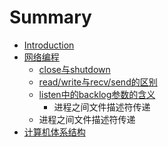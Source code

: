 # Summary

* [Introduction](README.md)
* [网络编程](chapter1.md)
   * [close与shutdown](close_and_shutdown.md)
   * [read/write与recv/send的区别](read_write_and_recv_send.md)
   * [listen中的backlog参数的含义](backlog_in_listen.md)
       * 进程之间文件描述符传递
   * 进程之间文件描述符传递
* [计算机体系结构](chapter2.md)

